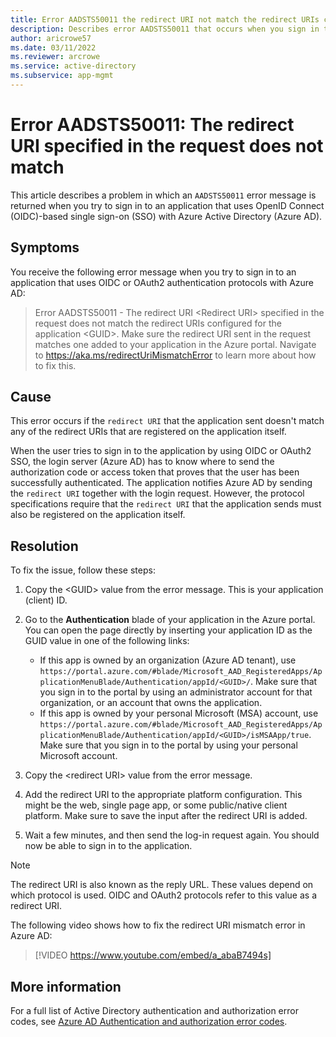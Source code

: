 ```yaml
---
title: Error AADSTS50011 the redirect URI not match the redirect URIs configured for the application
description: Describes error AADSTS50011 that occurs when you sign in to an OIDC-based SSO application in Azure Active Directory.
author: aricrowe57
ms.date: 03/11/2022
ms.reviewer: arcrowe
ms.service: active-directory
ms.subservice: app-mgmt
---
```

# Error AADSTS50011: The redirect URI specified in the request does not match

This article describes a problem in which an `AADSTS50011` error message is returned when you try to sign in to an application that uses OpenID Connect (OIDC)-based single sign-on (SSO) with Azure Active Directory (Azure AD).

## Symptoms

You receive the following error message when you try to sign in to an application that uses OIDC or OAuth2 authentication protocols with Azure AD:

>Error AADSTS50011 - The redirect URI \<Redirect URI\> specified in the request does not match the redirect URIs configured for the application \<GUID\>. Make sure the redirect URI sent in the request matches one added to your application in the Azure portal. Navigate to https://aka.ms/redirectUriMismatchError to learn more about how to fix this.

## Cause

This error occurs if the `redirect URI` that the application sent doesn't match any of the redirect URIs that are registered on the application itself.

When the user tries to sign in to the application by using OIDC or OAuth2 SSO, the login server (Azure AD) has to know where to send the authorization code or access token that proves that the user has been successfully authenticated. The application notifies Azure AD by sending the `redirect URI` together with the login request. However, the protocol specifications require that the `redirect URI` that the application sends must also be registered on the application itself.

## Resolution

To fix the issue, follow these steps:

1. Copy the \<GUID\> value from the error message. This is your application (client) ID.

1. Go to the **Authentication** blade of your application in the Azure portal. You can open the page directly by inserting your application ID as the GUID value in one of the following links:
    - If this app is owned by an organization (Azure AD tenant), use `https://portal.azure.com/#blade/Microsoft_AAD_RegisteredApps/ApplicationMenuBlade/Authentication/appId/<GUID>/`. Make sure that you sign in to the portal by using an administrator account for that organization, or an account that owns the application.
    - If this app is owned by your personal Microsoft (MSA) account, use `https://portal.azure.com/#blade/Microsoft_AAD_RegisteredApps/ApplicationMenuBlade/Authentication/appId/<GUID>/isMSAApp/true`. Make sure that you sign in to the portal by using your personal Microsoft account.

1. Copy the \<redirect URI\> value from the error message.

1. Add the redirect URI to the appropriate platform configuration. This might be the web, single page app, or some public/native client platform. Make sure to save the input after the redirect URI is added.

1. Wait a few minutes, and then send the log-in request again. You should now be able to sign in to the application.

>[!Note]
>The redirect URI is also known as the reply URL. These values depend on which protocol is used. OIDC and OAuth2 protocols refer to this value as a redirect URI.

The following video shows how to fix the redirect URI mismatch error in Azure AD:

> [!VIDEO https://www.youtube.com/embed/a_abaB7494s]

## More information

For a full list of Active Directory authentication and authorization error codes, see [Azure AD Authentication and authorization error codes](/azure/active-directory/develop/reference-aadsts-error-codes).